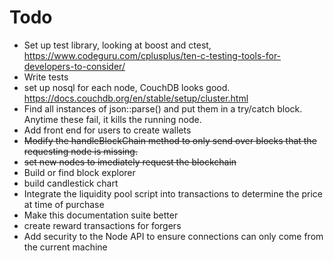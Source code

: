 # Todo
* Set up test library, looking at boost and ctest, https://www.codeguru.com/cplusplus/ten-c-testing-tools-for-developers-to-consider/
* Write tests
* set up nosql for each node, CouchDB looks good. https://docs.couchdb.org/en/stable/setup/cluster.html
* Find all instances of json::parse() and put them 
in a try/catch block. Anytime these fail, it kills the running node.
* Add front end for users to create wallets
* ~~Modify the handleBlockChain method to only send over blocks that the requesting node is missing.~~
* ~~set new nodes to imediately request the blockchain~~
* Build or find block explorer
* build candlestick chart
* Integrate the liquidity pool script into transactions to determine the price at time of purchase
* Make this documentation suite better
* create reward transactions for forgers
* Add security to the Node API to ensure connections can only come from the current machine